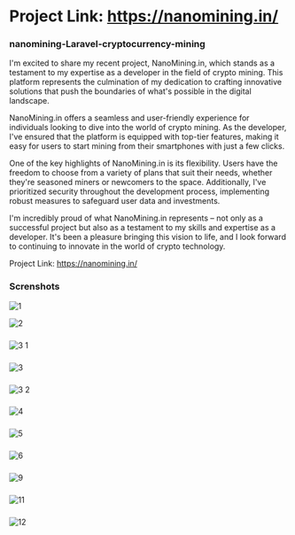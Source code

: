 # Project Link: https://nanomining.in/

### nanomining-Laravel-cryptocurrency-mining


I'm excited to share my recent project, NanoMining.in, which stands as a testament to my expertise as a developer in the field of crypto mining. This platform represents the culmination of my dedication to crafting innovative solutions that push the boundaries of what's possible in the digital landscape.

NanoMining.in offers a seamless and user-friendly experience for individuals looking to dive into the world of crypto mining. As the developer, I've ensured that the platform is equipped with top-tier features, making it easy for users to start mining from their smartphones with just a few clicks.

One of the key highlights of NanoMining.in is its flexibility. Users have the freedom to choose from a variety of plans that suit their needs, whether they're seasoned miners or newcomers to the space. Additionally, I've prioritized security throughout the development process, implementing robust measures to safeguard user data and investments.

I'm incredibly proud of what NanoMining.in represents – not only as a successful project but also as a testament to my skills and expertise as a developer. It's been a pleasure bringing this vision to life, and I look forward to continuing to innovate in the world of crypto technology.

Project Link: https://nanomining.in/


### Screnshots
![1](https://github.com/Muhammad-ijazCRT/nanomining-Laravel-cryptocurrency-mining/assets/75518471/d8285fbf-8738-43d6-921f-9e54956cf995)

![2](https://github.com/Muhammad-ijazCRT/nanomining-Laravel-cryptocurrency-mining/assets/75518471/ed6f644c-cac1-4b48-b70b-967325d6672a)
###

![3 1](https://github.com/Muhammad-ijazCRT/nanomining-Laravel-cryptocurrency-mining/assets/75518471/e167edbd-116b-4ad9-9f0f-5a2df6e21a32)
###

###
![3](https://github.com/Muhammad-ijazCRT/nanomining-Laravel-cryptocurrency-mining/assets/75518471/cb368709-cd6f-4141-9c53-30e569b4ee01)
###

![3 2](https://github.com/Muhammad-ijazCRT/nanomining-Laravel-cryptocurrency-mining/assets/75518471/00c32bd0-9991-4d90-a98c-20ef75abecd4)

###
![4](https://github.com/Muhammad-ijazCRT/nanomining-Laravel-cryptocurrency-mining/assets/75518471/423db9c8-6031-4995-8cf5-d7204c434779)

###
![5](https://github.com/Muhammad-ijazCRT/nanomining-Laravel-cryptocurrency-mining/assets/75518471/35fdc55e-82e9-41a1-abba-e4523193adc1)

###
![6](https://github.com/Muhammad-ijazCRT/nanomining-Laravel-cryptocurrency-mining/assets/75518471/5c5a4dee-f2cf-4e81-906b-22eb2390c36e)

###
![9](https://github.com/Muhammad-ijazCRT/nanomining-Laravel-cryptocurrency-mining/assets/75518471/7856c79b-3820-466b-a19c-11f07166e3ca)

###

![11](https://github.com/Muhammad-ijazCRT/nanomining-Laravel-cryptocurrency-mining/assets/75518471/65f9da04-4b69-41f2-b341-8dbc8df465b3)

###

![12](https://github.com/Muhammad-ijazCRT/nanomining-Laravel-cryptocurrency-mining/assets/75518471/91858fda-4c0c-44ec-ae04-9d9e5521d25a)

















